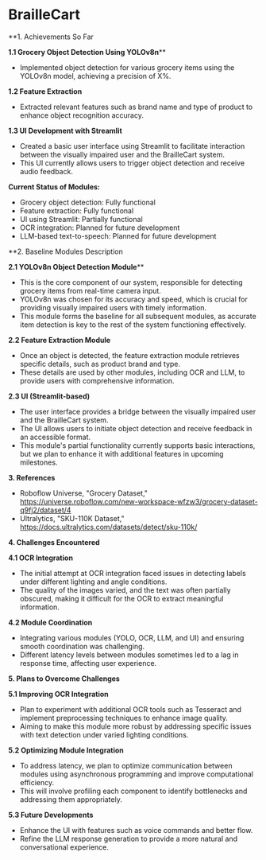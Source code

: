 # BrailleCart
**1. Achievements So Far

**1.1 Grocery Object Detection Using YOLOv8n****
+ Implemented object detection for various grocery items using the YOLOv8n model, achieving a precision of X%.
  
**1.2 Feature Extraction**
+ Extracted relevant features such as brand name and type of product to enhance object recognition accuracy.
  
**1.3 UI Development with Streamlit**
+ Created a basic user interface using Streamlit to facilitate interaction between the visually impaired user and the BrailleCart system.
+ This UI currently allows users to trigger object detection and receive audio feedback.
  
**Current Status of Modules:**
+ Grocery object detection: Fully functional
+ Feature extraction: Fully functional
+ UI using Streamlit: Partially functional
+ OCR integration: Planned for future development
+ LLM-based text-to-speech: Planned for future development
  
**2. Baseline Modules Description

**2.1 YOLOv8n Object Detection Module****
+ This is the core component of our system, responsible for detecting grocery items from real-time camera input.
+ YOLOv8n was chosen for its accuracy and speed, which is crucial for providing visually impaired users with timely information.
+ This module forms the baseline for all subsequent modules, as accurate item detection is key to the rest of the system functioning effectively.
  
**2.2 Feature Extraction Module**
+ Once an object is detected, the feature extraction module retrieves specific details, such as product brand and type.
+ These details are used by other modules, including OCR and LLM, to provide users with comprehensive information.
  
**2.3 UI (Streamlit-based)**
+ The user interface provides a bridge between the visually impaired user and the BrailleCart system.
+ The UI allows users to initiate object detection and receive feedback in an accessible format.
+ This module's partial functionality currently supports basic interactions, but we plan to enhance it with additional features in upcoming milestones.
  
**3. References**
+ Roboflow Universe, "Grocery Dataset," https://universe.roboflow.com/new-workspace-wfzw3/grocery-dataset-q9fj2/dataset/4
+ Ultralytics, "SKU-110K Dataset," https://docs.ultralytics.com/datasets/detect/sku-110k/
 
**4. Challenges Encountered**

**4.1 OCR Integration**
+ The initial attempt at OCR integration faced issues in detecting labels under different lighting and angle conditions.
+ The quality of the images varied, and the text was often partially obscured, making it difficult for the OCR to extract meaningful information.
  
**4.2 Module Coordination**
+ Integrating various modules (YOLO, OCR, LLM, and UI) and ensuring smooth coordination was challenging.
+ Different latency levels between modules sometimes led to a lag in response time, affecting user experience.
  
**5. Plans to Overcome Challenges**

**5.1 Improving OCR Integration**
+ Plan to experiment with additional OCR tools such as Tesseract and implement preprocessing techniques to enhance image quality.
+ Aiming to make this module more robust by addressing specific issues with text detection under varied lighting conditions.
  
**5.2 Optimizing Module Integration**
+ To address latency, we plan to optimize communication between modules using asynchronous programming and improve computational efficiency.
+ This will involve profiling each component to identify bottlenecks and addressing them appropriately.
  
**5.3 Future Developments**
+ Enhance the UI with features such as voice commands and better flow.
+ Refine the LLM response generation to provide a more natural and conversational experience.
